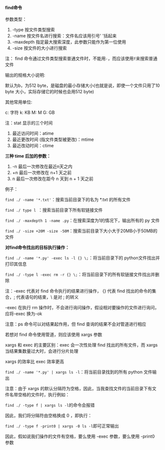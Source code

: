 #### find命令

参数类型：

1. -type 按文件类型搜索
2. -name 按文件名进行搜索：文件名应该用引号' '括起来
3. -maxdepth 指定最大搜索深度，此参数只能作为第一位使用
4. -size 按文件的大小进行搜索 

注： find 命令通过文件类型搜索普通文件时，不能用`-`，而应该使用`f`来搜索普通文件

输出的规格大小说明: 

默认为b，为512 byte，是磁盘的最小存储大小(也就是说，即使一个文件只用了10 byte 大小，实际存储它的时候也会用512 byte)

其他常用单位: 

c: 字符     k: KB     M: M     G: GB

注：stat 显示的三个时间

1. 最近访问时间：atime
2. 最近更改时间 (指文件类型被更改)：mtime
3. 最近改动时间：ctime

**三种 time 后加的参数：**

1. -n 最后一次修改在最近n天之内
2. +n 最后一次修改在 n+1 天之前
3. n 最后一次修改在距今 n 天到 n + 1 天之前

例子：

`find ./ -name '*.txt'`：搜索当前目录下的名为 *.txt 的所有文件

`find ./ type l `：搜索当前目录下所有软链接文件

`find ./ -maxdepth 1 -name .py`：在搜索深度为1的情况下，输出所有的 py 文件

`find ./ -size +20M -size -50M`：搜索当前目录下大小大于20MB小于50MB的文件

**对find命令找出的目标执行操作：**

`find ./ -name '*.py' -exec ls -l {} \;`：将当前目录下的 python文件找出并打印其信息

`find ./ -type l -exec rm -r {} \;`：将当前目录下的所有软链接文件找出并删除

注：-exec 代表对 find 命令执行的结果进行操作， {} 代表 find 找出的命令的集合，; 代表语句的结束，\ 是对 ; 的转义

-exec 在执行 rm 操作时，不会进行询问操作，假设相对要操作的文件进行询问，应将-exec 换为-ok

注意：ps 命令可以对结果起作用，但 find 查询的结果不会对管道进行相应

若想对 find 命令使用管道，则应该使用 xargs 参数

xargs 和 exec 的主要区别：exec 会一次性处理 find 找出的所有文件，而 xargs 当结果集数量过大时，会进行分片处理

xargs 的效率比 exec 效率更高

`find ./ -name '*.py' | xargs ls -l`：将当前目录找到的所有 python 文件输出

注意：由于 xargs 的默认分隔符为空格，因此，当我查找文件的当前目录下有文件名带空格的文件时，执行例如：

`find ./ -type f | xargs ls -l`的命令会报错

因此，我们将分隔符由空格换成 0 ，即执行：

`find ./ -type f -print0 | xargs -0 ls -l`即可正常输出

因此，假如说我们操作的文件有空格，要么使用 -exec 参数，要么使用 -print0 参数
